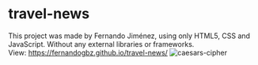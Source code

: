# travel-news
This project was made by Fernando Jiménez, using only HTML5, CSS and JavaScript. Without any external libraries or frameworks.
<br>
View: https://fernandogbz.github.io/travel-news/
![caesars-cipher](https://user-images.githubusercontent.com/112293116/216551490-5e0257b6-9954-4c3b-ac6d-4e133eb50a1f.png)
